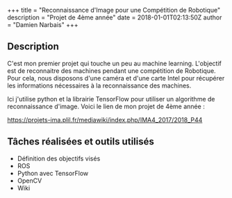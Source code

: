 +++
title = "Reconnaissance d'Image pour une Compétition de Robotique"
description = "Projet de 4ème année"
date = 2018-01-01T02:13:50Z
author = "Damien Narbais"
+++

## Description

  C'est mon premier projet qui touche un peu au machine learning.
L'objectif est de reconnaitre des machines pendant une compétition de Robotique.
Pour cela, nous disposons d'une caméra et d'une carte Intel pour récupérer les informations nécessaires à la reconnaissance des machines.

Ici j'utilise python et la librairie TensorFlow pour utiliser un algorithme de reconnaissance d'image. Voici le lien de mon projet de 4ème année :

https://projets-ima.plil.fr/mediawiki/index.php/IMA4_2017/2018_P44

## Tâches réalisées et outils utilisés

- Définition des objectifs visés
- ROS
- Python avec TensorFlow
- OpenCV
- Wiki
